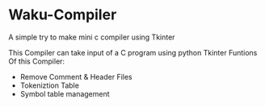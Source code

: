 # Waku-Compiler
A simple try to make mini c compiler using Tkinter

This Compiler can take input of a C program using python Tkinter
Funtions Of this Compiler:
* Remove Comment & Header Files
* Tokeniztion Table
* Symbol table management
